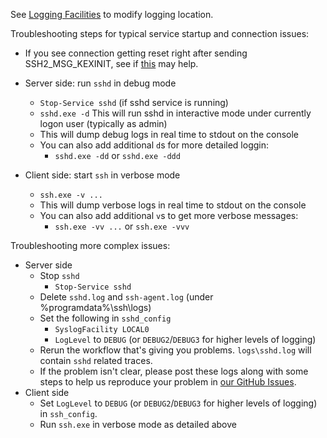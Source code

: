 See [Logging Facilities](https://github.com/PowerShell/Win32-OpenSSH/wiki/Logging-Facilities) to modify logging location.

Troubleshooting steps for typical service startup and connection issues:

* If you see connection getting reset right after sending SSH2_MSG_KEXINIT, see if [this](https://github.com/PowerShell/Win32-OpenSSH/issues/1027) may help. 

* Server side: run `sshd` in debug mode
  * `Stop-Service sshd` (if sshd service is running)
  * `sshd.exe -d` This will run sshd in interactive mode under currently logon user (typically as admin)
  * This will dump debug logs in real time to stdout on the console
  * You can also add additional `d`s for more detailed loggin:
    * `sshd.exe -dd` or `sshd.exe -ddd`
* Client side: start `ssh` in verbose mode
  * `ssh.exe -v ...`
  * This will dump verbose logs in real time to stdout on the console
  * You can also add additional `v`s to get more verbose messages:
    * `ssh.exe -vv ...` or `ssh.exe -vvv`

Troubleshooting more complex issues:
* Server side
  * Stop `sshd`
    * `Stop-Service sshd`
  * Delete `sshd.log` and `ssh-agent.log` (under %programdata%\ssh\logs)
  * Set the following in `sshd_config`
    * `SyslogFacility LOCAL0`
    * `LogLevel` to `DEBUG` (or `DEBUG2`/`DEBUG3` for higher levels of logging)
  * Rerun the workflow that's giving you problems. `logs\sshd.log` will contain `sshd` related traces.
  * If the problem isn't clear, please post these logs along with some steps to help us reproduce your problem in [our GitHub Issues](https://github.com/powershell/Win32-OpenSSH/issues).
* Client side
  * Set `LogLevel` to `DEBUG` (or `DEBUG2`/`DEBUG3` for higher levels of logging) in `ssh_config`. 
  * Run `ssh.exe` in verbose mode as detailed above

[Secure file]: https://github.com/PowerShell/Win32-OpenSSH/wiki/Security-protection-of-various-files-in-win32-openssh